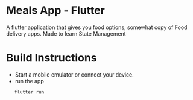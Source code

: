 # Meals App - Flutter
A flutter application that gives you food options, somewhat copy of Food delivery apps.
Made to learn State Management


# Build Instructions
- Start a mobile emulator or connect your device.
- run the app <br>
```sh
   flutter run
```
